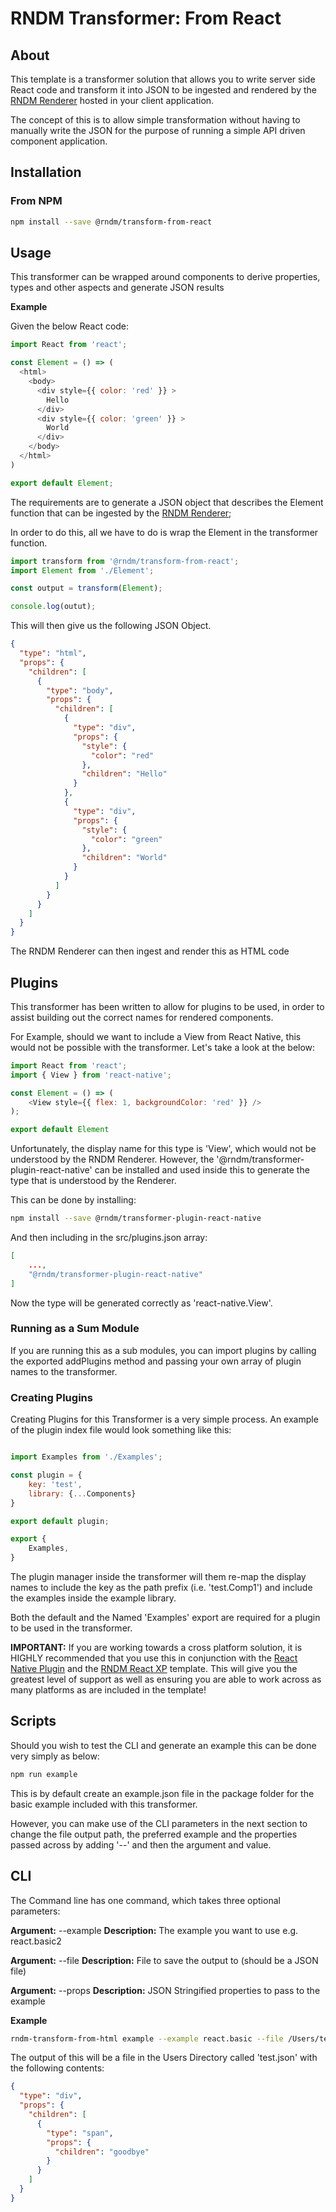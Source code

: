 # RNDM Transformer: From React

## About

This template is a transformer solution that allows you to write server side React code and transform it into JSON to be ingested and rendered by the [RNDM Renderer](https://github.com/rndm-com/rndm-render) hosted in your client application.

The concept of this is to allow simple transformation without having to manually write the JSON for the purpose of running a simple API driven component application.

## Installation

### From NPM

```sh
npm install --save @rndm/transform-from-react
```

## Usage

This transformer can be wrapped around components to derive properties, types and other aspects and generate JSON results

**Example**

Given the below React code:

```javascript
import React from 'react';

const Element = () => (
  <html>
    <body>
      <div style={{ color: 'red' }} >
        Hello
      </div>
      <div style={{ color: 'green' }} >
        World
      </div>
    </body>
  </html>
)

export default Element;
```

The requirements are to generate a JSON object that describes the Element function that can be ingested by the [RNDM Renderer](https://github.com/rndm-com/rndm-render);

In order to do this, all we have to do is wrap the Element in the transformer function.

```javascript
import transform from '@rndm/transform-from-react';
import Element from './Element';

const output = transform(Element);

console.log(outut);
```

This will then give us the following JSON Object.

```json
{
  "type": "html",
  "props": {
    "children": [
      {
        "type": "body",
        "props": {
          "children": [
            {
              "type": "div",
              "props": {
                "style": {
                  "color": "red"
                },
                "children": "Hello"
              }
            },
            {
              "type": "div",
              "props": {
                "style": {
                  "color": "green"
                },
                "children": "World"
              }
            }
          ]
        }
      }
    ]
  }
}
```

The RNDM Renderer can then ingest and render this as HTML code

## Plugins

This transformer has been written to allow for plugins to be used, in order to assist building out the correct names for rendered components.

For Example, should we want to include a View from React Native, this would not be possible with the transformer. Let's take a look at the below:

```javascript
import React from 'react';
import { View } from 'react-native';

const Element = () => (
    <View style={{ flex: 1, backgroundColor: 'red' }} />
);

export default Element
```

Unfortunately, the display name for this type is 'View', which would not be understood by the RNDM Renderer. However, the '@rndm/transformer-plugin-react-native' can be installed and used inside this to generate the type that is understood by the Renderer.

This can be done by installing:

```sh
npm install --save @rndm/transformer-plugin-react-native
```

And then including in the src/plugins.json array:

```json
[
    ...,
    "@rndm/transformer-plugin-react-native"
]
```

Now the type will be generated correctly as 'react-native.View'.

### Running as a Sum Module

If you are running this as a sub modules, you can import plugins by calling the exported addPlugins method and passing your own array of plugin names to the transformer.

### Creating Plugins

Creating Plugins for this Transformer is a very simple process. An example of the plugin index file would look something like this:

```javascript

import Examples from './Examples';

const plugin = {
    key: 'test',
    library: {...Components}
}

export default plugin;

export {
    Examples,
}

```

The plugin manager inside the transformer will them re-map the display names to include the key as the path prefix (i.e. 'test.Comp1') and include the examples inside the example library.

Both the default and the Named 'Examples' export are required for a plugin to be used in the transformer.

**IMPORTANT:** If you are working towards a cross platform solution, it is HIGHLY recommended that you use this in conjunction with the [React Native Plugin](https://github.com/rndm-com/rndm-transformer-plugin-react-native) and the [RNDM React XP](https://github.com/rndm-com/rndm-react-xp) template. This will give you the greatest level of support as well as ensuring you are able to work across as many platforms as are included in the template!

## Scripts

Should you wish to test the CLI and generate an example this can be done very simply as below:

```sh
npm run example
```

This is by default create an example.json file in the package folder for the basic example included with this transformer.

However, you can make use of the CLI parameters in the next section to change the file output path, the preferred example and the properties passed across by adding '--' and then the argument and value.

## CLI

The Command line has one command, which takes three optional parameters:

**Argument:** --example
**Description:** The example you want to use e.g. react.basic2

**Argument:** --file
**Description:** File to save the output to (should be a JSON file)

**Argument:** --props
**Description:** JSON Stringified properties to pass to the example

**Example**

```sh
rndm-transform-from-html example --example react.basic --file /Users/test.json --props "{\"text\":\"goodbye\"}"
```

The output of this will be a file in the Users Directory called 'test.json' with the following contents:

```json
{
  "type": "div",
  "props": {
    "children": [
      {
        "type": "span",
        "props": {
          "children": "goodbye"
        }
      }
    ]
  }
}
```
